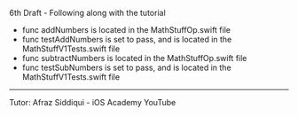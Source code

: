 6th Draft - Following along with the tutorial
* func addNumbers is located in the MathStuffOp.swift file
* func testAddNumbers is set to pass, and is located in the MathStuffV1Tests.swift file
* func subtractNumbers is located in the MathStuffOp.swift file
* func testSubNumbers is set to pass, and is located in the MathStuffV1Tests.swift file

- - - -

Tutor: Afraz Siddiqui - iOS Academy YouTube
